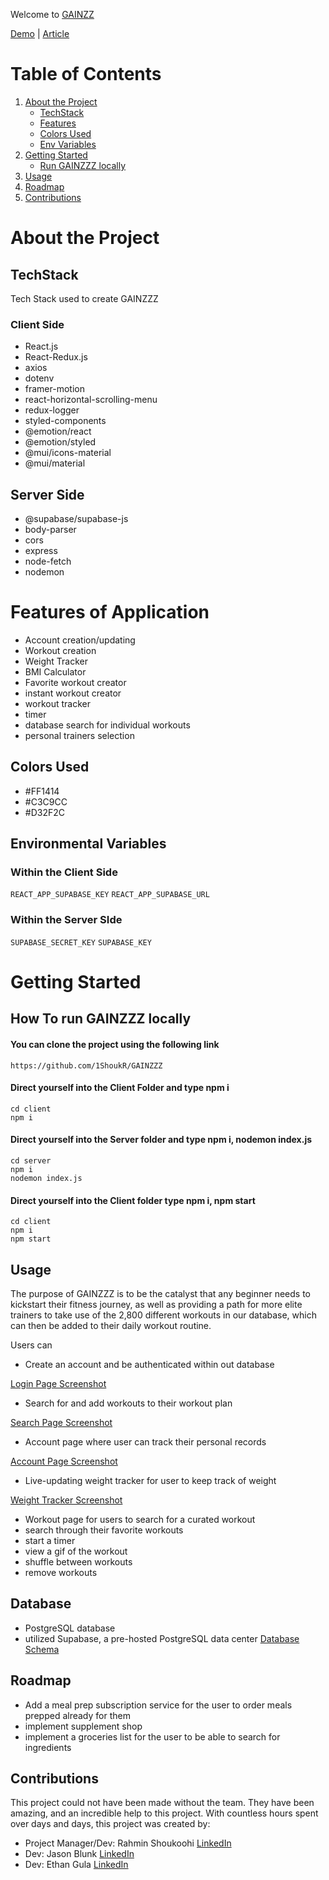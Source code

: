 Welcome to [GAINZZ](https://gainzzz-le8liei9e-1shoukr.vercel.app/)


[Demo](https://www.youtube.com/watch?v=jgOdi9Fryrs) | [Article](https://medium.com/@rahminshoukoohi/gym-bro-ed48a4258024)

# Table of Contents
1. [About the Project](#about-the-project)
    - [TechStack](#techstack)
    - [Features](#features)
    - [Colors Used](#colors-used)
    - [Env Variables](#environmental-variables)
2. [Getting Started](#getting-started)
    - [Run GAINZZZ locally](#how-to-run-gainzzz-locally)
3. [Usage](#usage)
4. [Roadmap](#roadmap)
5. [Contributions](#contributions)


# About the Project

## TechStack
Tech Stack used to create GAINZZZ
### Client Side
 - React.js
 - React-Redux.js
 - axios
 - dotenv
 - framer-motion
 - react-horizontal-scrolling-menu
 - redux-logger
 - styled-components
 - @emotion/react
 - @emotion/styled
 - @mui/icons-material
 - @mui/material

## Server Side
 - @supabase/supabase-js
 - body-parser
 - cors
 - express
 - node-fetch
 - nodemon


# Features of Application
 - Account creation/updating
 - Workout creation 
 - Weight Tracker
 - BMI Calculator
 - Favorite workout creator
 - instant workout creator
 - workout tracker
 - timer
 - database search for individual workouts
 - personal trainers selection




## Colors Used

- #FF1414
- #C3C9CC
- #D32F2C





## Environmental Variables

### Within the Client Side
```REACT_APP_SUPABASE_KEY```
```REACT_APP_SUPABASE_URL```

### Within the Server SIde
```SUPABASE_SECRET_KEY```
```SUPABASE_KEY```



# Getting Started
## How To run GAINZZZ locally
#### You can clone the project using the following link

```https://github.com/1ShoukR/GAINZZZ```

#### Direct yourself into the Client Folder and type npm i

```cd client```
<br>
```npm i```

#### Direct yourself into the Server folder and type npm i, nodemon index.js

```cd server```
<br>
```npm i```
<br>
```nodemon index.js```

#### Direct yourself into the Client folder type npm i, npm start

```cd client```
<br>
```npm i```
<br>
```npm start```

## Usage

The purpose of GAINZZZ is to be the catalyst that any beginner needs to kickstart their fitness journey, as well as providing a path for more elite trainers to take use of the 2,800 different workouts in our database, which can then be added to their daily workout routine. 



Users can
- Create an account and be authenticated within out database

[Login Page Screenshot](/client/src/assets/loginPageScreenshot.PNG)
- Search for and add workouts to their workout plan

[Search Page Screenshot](/client/src/assets/searchpage.PNG)
- Account page where user can track their personal records

[Account Page Screenshot](/client//src/assets/account.PNG)
- Live-updating weight tracker for user to keep track of weight

[Weight Tracker Screenshot](/client/src/assets/weightTracker.PNG)
- Workout page for users to search for a curated workout 
- search through their favorite workouts 
- start a timer
- view a gif of the workout
- shuffle between workouts
- remove workouts

## Database

- PostgreSQL database
- utilized Supabase, a pre-hosted PostgreSQL data center
[Database Schema](./client/src/assets/databaseSchema.PNG)


## Roadmap

- Add a meal prep subscription service for the user to order meals prepped already for them
- implement supplement shop
- implement a groceries list for the user to be able to search for ingredients 


## Contributions

This project could not have been made without the team. They have been amazing, and an incredible help to this project. With countless hours spent over days and days, this project was created by: 

- Project Manager/Dev: Rahmin Shoukoohi [LinkedIn](https://www.linkedin.com/in/rahmin-shoukoohi-155855235/)
- Dev: Jason Blunk [LinkedIn](https://www.linkedin.com/in/jasonblunck/)
- Dev: Ethan Gula [LinkedIn](https://www.linkedin.com/in/ethan-gula-222718177/)